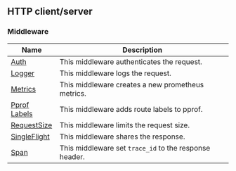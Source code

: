 ## HTTP client/server

### Middleware

| Name                                      | Description                                            |
|-------------------------------------------|--------------------------------------------------------|
| [Auth](./middleware/auth)                 | This middleware authenticates the request.             |
| [Logger](./middleware/logger)             | This middleware logs the request.                      |
| [Metrics](./middleware/metrics)           | This middleware creates a new prometheus metrics.      |
| [Pprof Labels](./middleware/pprof_labels) | This middleware adds route labels to pprof.            |
| [RequestSize](./middleware/request_size)  | This middleware limits the request size.               |
| [SingleFlight](./middleware/singleflight) | This middleware shares the response.                   |
| [Span](./middleware/span)                 | This middleware set `trace_id` to the response header. |
